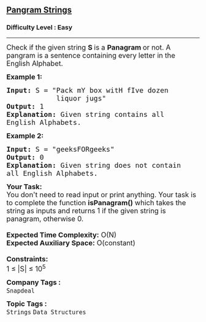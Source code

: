<h2><a href="https://www.geeksforgeeks.org/problems/pangram-strings3155/1?utm_source=geeksforgeeks&utm_medium=ml_article_practice_tab&utm_campaign=article_practice_tab">Pangram Strings</a></h2><h3>Difficulty Level : Easy</h3><hr><div class="problems_problem_content__Xm_eO"><p><span style="font-size:18px">Check if the given string <strong>S </strong>is a <strong>Panagram </strong>or not. A pangram is a sentence containing every letter in the English Alphabet.</span></p>

<p><strong><span style="font-size:18px">Example 1:</span></strong></p>

<pre><span style="font-size:18px"><strong>Input:</strong> S = "Pack mY box witH fIve dozen 
            liquor jugs"
<strong>Output:</strong> 1
<strong>Explanation:</strong> Given string contains all 
English Alphabets. </span></pre>

<p><strong><span style="font-size:18px">Example 2:</span></strong></p>

<pre><span style="font-size:18px"><strong>Input:</strong> S = "geeksFORgeeks"
<strong>Output:</strong> 0
<strong>Explanation:</strong> Given string does not contain 
all English Alphabets. </span></pre>

<p><span style="font-size:18px"><strong>Your Task:&nbsp;&nbsp;</strong><br>
You don't need to read input or print anything. Your task is to complete the function <strong>isPanagram()</strong>&nbsp;which takes the string<strong>&nbsp;</strong>as inputs and returns 1 if the given string is panagram, otherwise 0.<br>
<br>
<strong>Expected Time Complexity:</strong>&nbsp;O(N)<br>
<strong>Expected Auxiliary Space:</strong>&nbsp;O(constant)<br>
<br>
<strong>Constraints:</strong><br>
1 ≤ |S| ≤ 10<sup>5</sup></span></p>
</div><p><span style=font-size:18px><strong>Company Tags : </strong><br><code>Snapdeal</code>&nbsp;<br><p><span style=font-size:18px><strong>Topic Tags : </strong><br><code>Strings</code>&nbsp;<code>Data Structures</code>&nbsp;